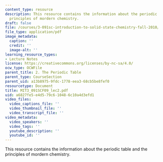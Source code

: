 ```yaml
---
content_type: resource
description: This resource contains the information about the periodic table and the
  principles of mordern chemistry.
draft: false
file: /courses/3-091sc-introduction-to-solid-state-chemistry-fall-2010/a6827fe5e4d579c610486c10a4d3efd1_MIT3_091SCF09_lec2.pdf
file_type: application/pdf
image_metadata:
  caption: ''
  credit: ''
  image-alt: ''
learning_resource_types:
- Lecture Notes
license: https://creativecommons.org/licenses/by-nc-sa/4.0/
ocw_type: OCWFile
parent_title: 2. The Periodic Table
parent_type: CourseSection
parent_uid: a13b8975-9fdc-1778-eea3-68cb5be8fef0
resourcetype: Document
title: MIT3_091SCF09_lec2.pdf
uid: a6827fe5-e4d5-79c6-1048-6c10a4d3efd1
video_files:
  video_captions_file: ''
  video_thumbnail_file: ''
  video_transcript_file: ''
video_metadata:
  video_speakers: ''
  video_tags: ''
  youtube_description: ''
  youtube_id: ''
---
```

This resource contains the information about the periodic table and the principles of mordern chemistry.